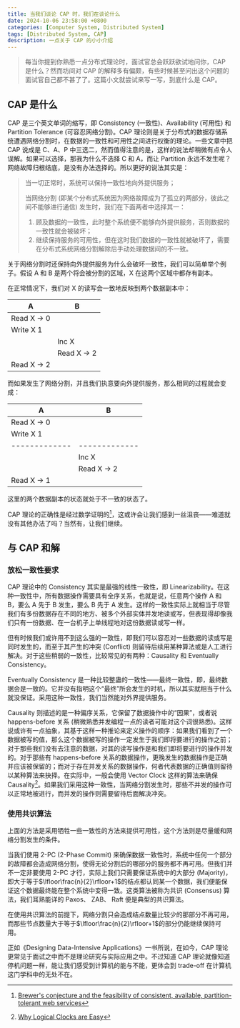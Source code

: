 ```yaml
---
title: 当我们谈论 CAP 时，我们在谈论什么
date: 2024-10-06 23:58:00 +0800
categories: [Computer System, Distributed System]
tags: [Distributed System, CAP]
description: 一点关于 CAP 的小小介绍
---
```


>每当你提到你熟悉一点分布式理论时，面试官总会跃跃欲试地问你，CAP 是什么？然而坊间对 CAP 的解释多有偏颇，有些时候甚至问出这个问题的面试官自己都不甚了了。这篇小文就尝试来写一写，到底什么是 CAP。

## CAP 是什么

CAP 是三个英文单词的缩写，即 Consistency (一致性)、Availability (可用性) 和 Partition Tolerance (可容忍网络分割)。CAP 理论则是关于分布式的数据存储系统遭遇网络分割时，在数据的一致性和可用性之间进行权衡的理论。一些文章中把 CAP 说成是 C、A、P 中三选二，然而值得注意的是，这样的说法却稍微有点令人误解。如果可以选择，那我为什么不选择 C 和 A，而让 Partition 永远不发生呢？网络故障归根结底，是没有办法选择的。所以更好的说法其实是：

>当一切正常时，系统可以保持一致性地向外提供服务；
>
>当网络分割 (即某个分布式系统因为网络故障成为了孤立的两部分，彼此之间不能够进行通信) 发生时，我们在下面两者中选择其一：
>
>1. 顾及数据的一致性，此时整个系统便不能够向外提供服务，否则数据的一致性就会被破坏；
>2. 继续保持服务的可用性，但在这时我们数据的一致性就被破坏了，需要在分布式系统网络分割解除后手动处理数据间的不一致。

关于网络分割时还保持向外提供服务为什么会破坏一致性，我们可以简单举个例子。假设 A 和 B 是两个将会被分割的区域，X 在这两个区域中都存有副本。

在正常情况下，我们对 X 的读写会一致地反映到两个数据副本中：

| A           | B           |
| ----------- | ----------- |
| Read X -> 0 |             |
| Write X 1   |             |
|             | Inc X       |
|             | Read X -> 2 |
| Read X -> 2 |             |

而如果发生了网络分割，并且我们执意要向外提供服务，那么相同的过程就会变成：

| A             | B             |
| ------------- | ------------- |
| Read X -> 0   |               |
| Write X 1     |               |
| ------------- | ------------- |
|               | Inc X         |
|               | Read X -> 2   |
| Read X -> 1   |               |

这里的两个数据副本的状态就处于不一致的状态了。

CAP 理论的正确性是经过数学证明的[^1]，这或许会让我们感到一丝沮丧——难道就没有其他办法了吗？当然有，让我们继续。

## 与 CAP 和解

### 放松一致性要求

CAP 理论中的 Consistency 其实是最强的线性一致性，即 Linearizability。在这种一致性中，所有数据操作需要具有全序关系，也就是说，任意两个操作 A 和 B，要么 A 先于 B 发生，要么 B 先于 A 发生。这样的一致性实际上就相当于尽管我们有多份数据存在不同的地方、被多个外部实体并发地读或写，但表现得却像我们只有一份数据、在一台机子上单线程地对这份数据读或写一样。

但有时候我们或许用不到这么强的一致性，即我们可以容忍对一些数据的读或写是同时发生的，而至于其产生的冲突 (Conflict) 则留待后续用某种算法或是人工进行解决。对于这些稍弱的一致性，比较常见的有两种：Causality 和 Eventually Consistency。

Eventually Consistency 是一种比较整蛊的一致性——最终一致性，即，最终数据会是一致的。它并没有指明这个“最终”所会发生的时机，所以其实就相当于什么就没保证。采用这种一致性，我们当然能对外界提供服务。

Causality 则描述的是一种偏序关系，它保留了数据操作中的“因果”，或者说 happens-before 关系 (稍微熟悉并发编程一点的读者可能对这个词很熟悉)。这样说或许有一点抽象，其基于这样一种推论来定义操作的顺序：如果我们看到了一个数据被写的值，那么这个数据被写的操作一定发生于我们即将要进行的操作之前；对于那些我们没有去注意的数据，对其的读写操作是和我们即将要进行的操作并发的。对于那些有 happens-before 关系的数据操作，更晚发生的数据操作是正确并应该被保留的；而对于存在并发关系的数据操作，何者代表数据的正确值则留待以某种算法来抉择。在实际中，一般会使用 Vector Clock 这样的算法来确保 Causality[^2]。如果我们采用这种一致性，当网络分割发生时，那些不并发的操作可以正常地被进行，而并发的操作则需要留待后面解决冲突。

### 使用共识算法

上面的方法是采用牺牲一些一致性的方法来提供可用性，这个方法则是尽量缓和网络分割发生的条件。

当我们使用 2-PC (2-Phase Commit) 来确保数据一致性时，系统中任何一个部分的故障都会造成网络分割，使得无论分割后的哪部分的服务都不再可用。但我们并不一定非要使用 2-PC 才行，实际上我们只需要保证系统中的大部分 (Majority)，即大于等于$\lfloor\frac{n}{2}\rfloor+1$的结点都认同某一个数据，我们便能保证这个数据最终能在整个系统中变得一致。这类算法被称为共识 (Consensus) 算法，我们耳熟能详的 Paxos、 ZAB、 Raft 便是典型的共识算法。

在使用共识算法的前提下，网络分割只会造成结点数量比较少的那部分不再可用，而那些节点数量大于等于$\lfloor\frac{n}{2}\rfloor+1$的部分仍能继续保持可用。

正如《Designing Data-Intensive Applications》一书所说，在如今，CAP 理论更常见于面试之中而不是理论研究与实际应用之中。不过知道 CAP 理论就像知道停机问题一样，能让我们感受到计算机的能与不能，更体会到 trade-off 在计算机这门学科中的无处不在。

[^1]: [Brewer's conjecture and the feasibility of consistent, available, partition-tolerant web services](https://dl.acm.org/doi/10.1145/564585.564601)
[^2]: [Why Logical Clocks are Easy](https://queue.acm.org/detail.cfm?id=2917756)